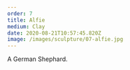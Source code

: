 ```yaml
---
order: 7
title: Alfie
medium: Clay
date: 2020-08-21T10:57:45.820Z
image: /images/sculpture/07-alfie.jpg
---
```

A German Shephard.
